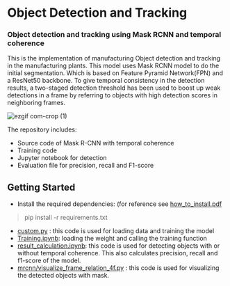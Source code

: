 # Object Detection and Tracking
### Object detection and tracking using Mask RCNN and temporal coherence 
This is the implementation of manufacturing Object detection and tracking in the manufacturing plants. This model uses Mask RCNN model to do the initial segmentation. Which is based on Feature Pyramid Network(FPN) and a ResNet50 backbone. To give temporal consistency in the detection results, a two-staged detection threshold has been used to boost up weak detections in a frame by referring to objects with high detection scores in neighboring frames.


![ezgif com-crop (1)](https://user-images.githubusercontent.com/40798690/57718148-4a6bab00-7642-11e9-9903-309df505b236.gif)

The repository includes:
* Source code of Mask R-CNN with temporal coherence
* Training code
* Jupyter notebook for detection
* Evaluation file for precision, recall and F1-score

## Getting Started
* Install the required dependencies: (for reference see [how_to_install.pdf](https://github.com/monjurulkarim/Tracking_manufacturing/blob/master/how_to_install.pdf)

> pip install -r requirements.txt

* [custom.py](https://github.com/monjurulkarim/Tracking_manufacturing/blob/master/custom.py) : this code is used for loading data and training the model
* [Training.ipynb](https://github.com/monjurulkarim/Tracking_manufacturing/blob/master/Training.ipynb): loading the weight and calling the training function
* [result_calculation.ipynb](https://github.com/monjurulkarim/Tracking_manufacturing/blob/master/result_calculation.ipynb): this code is used for detecting objects with or without temporal coherence. This also calculates precision, recall and f1-score of the model.
* [mrcnn/visualize_frame_relation_4f.py](https://github.com/monjurulkarim/Tracking_manufacturing/blob/master/mrcnn/visualize_frame_relation_4f.py) : this code is used for visualizing the detected objects with mask.




